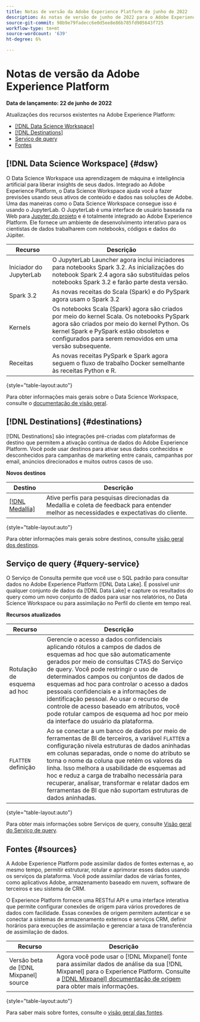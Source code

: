 ```yaml
---
title: Notas de versão da Adobe Experience Platform de junho de 2022
description: As notas de versão de junho de 2022 para o Adobe Experience Platform.
source-git-commit: 98b9e79fadecc6e0d5ee8e86b785fd905643f725
workflow-type: tm+mt
source-wordcount: '639'
ht-degree: 6%

---
```


# Notas de versão da Adobe Experience Platform

**Data de lançamento: 22 de junho de 2022**

Atualizações dos recursos existentes na Adobe Experience Platform:

- [[!DNL Data Science Workspace]](#dsw)
- [[!DNL Destinations]](#destinations)
- [Serviço de query](#query-service)
- [Fontes](#sources)

## [!DNL Data Science Workspace] {#dsw}

O Data Science Workspace usa aprendizagem de máquina e inteligência artificial para liberar insights de seus dados. Integrado ao Adobe Experience Platform, o Data Science Workspace ajuda você a fazer previsões usando seus ativos de conteúdo e dados nas soluções de Adobe. Uma das maneiras como o Data Science Workspace consegue isso é usando o JupyterLab. O JupyterLab é uma interface de usuário baseada na Web para <a href="https://jupyter.org/" target="_blank">Jupyter do projeto</a> e é totalmente integrado ao Adobe Experience Platform. Ele fornece um ambiente de desenvolvimento interativo para os cientistas de dados trabalharem com notebooks, códigos e dados do Júpiter.

| Recurso | Descrição |
| --- | --- |
| Iniciador do JupyterLab | O JupyterLab Launcher agora inclui iniciadores para notebooks Spark 3.2. As inicializações do notebook Spark 2.4 agora são substituídas pelos notebooks Spark 3.2 e farão parte desta versão. |
| Spark 3.2 | As novas receitas do Scala (Spark) e do PySpark agora usam o Spark 3.2 |
| Kernels | Os notebooks Scala (Spark) agora são criados por meio do kernel Scala. Os notebooks PySpark agora são criados por meio do kernel Python. Os kernel Spark e PySpark estão obsoletos e configurados para serem removidos em uma versão subsequente. |
| Receitas | As novas receitas PySpark e Spark agora seguem o fluxo de trabalho Docker semelhante às receitas Python e R. |

{style=&quot;table-layout:auto&quot;}

Para obter informações mais gerais sobre o Data Science Workspace, consulte o [documentação de visão geral](../../data-science-workspace/home.md).

## [!DNL Destinations] {#destinations}

[!DNL Destinations] são integrações pré-criadas com plataformas de destino que permitem a ativação contínua de dados do Adobe Experience Platform. Você pode usar destinos para ativar seus dados conhecidos e desconhecidos para campanhas de marketing entre canais, campanhas por email, anúncios direcionados e muitos outros casos de uso.

**Novos destinos**

| Destino | Descrição |
| ----------- | ----------- |
| [[!DNL Medallia]](/help/destinations/catalog/voice/medallia-connector.md) | Ative perfis para pesquisas direcionadas da Medallia e coleta de feedback para entender melhor as necessidades e expectativas do cliente. |

{style=&quot;table-layout:auto&quot;}

Para obter informações mais gerais sobre destinos, consulte [visão geral dos destinos](../../destinations/home.md).

## Serviço de query {#query-service}

O Serviço de Consulta permite que você use o SQL padrão para consultar dados no Adobe Experience Platform [!DNL Data Lake]. É possível unir qualquer conjunto de dados da [!DNL Data Lake] e capture os resultados do query como um novo conjunto de dados para usar nos relatórios, no Data Science Workspace ou para assimilação no Perfil do cliente em tempo real.

**Recursos atualizados**

| Recurso | Descrição |
| --- | --- |
| Rotulação de esquema ad hoc | Gerencie o acesso a dados confidenciais aplicando rótulos a campos de dados de esquemas ad hoc que são automaticamente gerados por meio de consultas CTAS do Serviço de query. Você pode restringir o uso de determinados campos ou conjuntos de dados de esquemas ad hoc para controlar o acesso a dados pessoais confidenciais e a informações de identificação pessoal. Ao usar o recurso de controle de acesso baseado em atributos, você pode rotular campos de esquema ad hoc por meio da interface do usuário da plataforma. |
| `FLATTEN` definição | Ao se conectar a um banco de dados por meio de ferramentas de BI de terceiros, a variável `FLATTEN` a configuração nivela estruturas de dados aninhadas em colunas separadas, onde o nome do atributo se torna o nome da coluna que retém os valores da linha. Isso melhora a usabilidade de esquemas ad hoc e reduz a carga de trabalho necessária para recuperar, analisar, transformar e relatar dados em ferramentas de BI que não suportam estruturas de dados aninhadas. |

{style=&quot;table-layout:auto&quot;}

Para obter mais informações sobre Serviços de query, consulte [Visão geral do Serviço de query](../../query-service/home.md).

## Fontes {#sources}

A Adobe Experience Platform pode assimilar dados de fontes externas e, ao mesmo tempo, permitir estruturar, rotular e aprimorar esses dados usando os serviços da plataforma. Você pode assimilar dados de várias fontes, como aplicativos Adobe, armazenamento baseado em nuvem, software de terceiros e seu sistema de CRM.

O Experience Platform fornece uma RESTful API e uma interface interativa que permite configurar conexões de origem para vários provedores de dados com facilidade. Essas conexões de origem permitem autenticar e se conectar a sistemas de armazenamento externos e serviços CRM, definir horários para execuções de assimilação e gerenciar a taxa de transferência de assimilação de dados.

| Recurso | Descrição |
| --- | --- |
| Versão beta de [!DNL Mixpanel] source | Agora você pode usar o [!DNL Mixpanel] fonte para assimilar dados de análise da sua [!DNL Mixpanel] para o Experience Platform. Consulte a [[!DNL Mixpanel] documentação de origem](../../sources/connectors/analytics/mixpanel.md) para obter mais informações. |

{style=&quot;table-layout:auto&quot;}

Para saber mais sobre fontes, consulte o [visão geral das fontes](../../sources/home.md).
